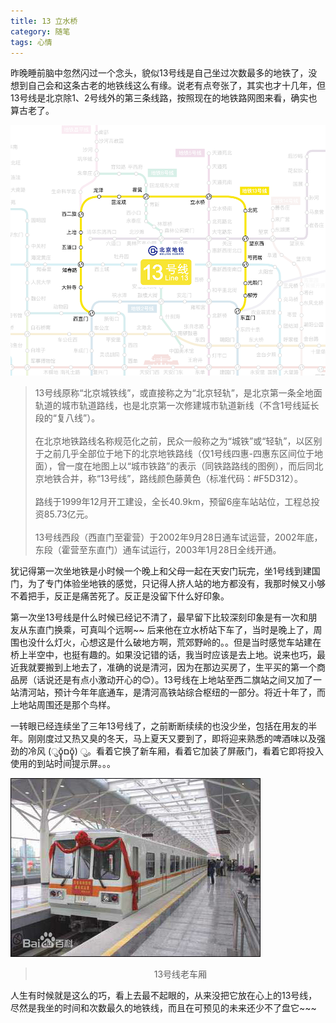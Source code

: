 ```yaml
---
title: 13 立水桥
category: 随笔
tags: 心情
---
```


昨晚睡前脑中忽然闪过一个念头，貌似13号线是自己坐过次数最多的地铁了，没想到自己会和这条古老的地铁线这么有缘。说老有点夸张了，其实也才十几年，但13号线是北京除1、2号线外的第三条线路，按照现在的地铁路网图来看，确实也算古老了。
<!--more-->

![13号线路图](/img/2019-04-25-01.png)

> 13号线原称“北京城铁线”，或直接称之为“北京轻轨”，是北京第一条全地面轨道的城市轨道路线，也是北京第一次修建城市轨道新线（不含1号线延长段的“复八线”）。<br><br>
在北京地铁路线名称规范化之前，民众一般称之为“城铁”或“轻轨”，以区别于之前几乎全部位于地下的北京地铁路线（仅1号线四惠-四惠东区间位于地面），曾一度在地图上以“城市铁路”的表示（同铁路路线的图例），而后同北京地铁合并，称“13号线”，路线颜色藤黄色（标准代码：#F5D312）。<br><br>
路线于1999年12月开工建设，全长40.9km，预留6座车站站位，工程总投资85.73亿元。<br><br>
13号线西段（西直门至霍营）于2002年9月28日通车试运营，2002年底，东段（霍营至东直门）通车试运行，2003年1月28日全线开通。

犹记得第一次坐地铁是小时候一个晚上和父母一起在天安门玩完，坐1号线到建国门，为了专门体验坐地铁的感觉，只记得人挤人站的地方都没有，我那时候又小够不着把手，反正是痛苦死了。反正是没留下什么好印象。

第一次坐13号线是什么时候已经记不清了，最早留下比较深刻印象是有一次和朋友从东直门换乘，可真叫个远啊~~ 后来他在立水桥站下车了，当时是晚上了，周围也没什么灯火，心想这是什么破地方啊，荒郊野岭的。。但是当时感觉车站建在桥上半空中，也挺有趣的。如果没记错的话，我当时应该是去上地。说来也巧，最近我就要搬到上地去了，准确的说是清河，因为在那边买房了，生平买的第一个商品房（话说还是有点小激动开心的😊）。13号线在上地站至西二旗站之间又加了一站清河站，预计今年年底通车，是清河高铁站综合枢纽的一部分。将近十年了，而上地站周围还是那个鸟样。

一转眼已经连续坐了三年13号线了，之前断断续续的也没少坐，包括在用友的半年。刚刚度过又热又臭的冬天，马上夏天又要到了，即将迎来熟悉的啤酒味以及强劲的冷风 (ुŏ̥̥̥םŏ̥̥̥) ु。看着它换了新车厢，看着它加装了屏蔽门，看着它即将投入使用的到站时间提示屏。。。

![13号线老车厢](/img/2019-04-25-02.jpg)
> <center>13号线老车厢</center>

人生有时候就是这么的巧，看上去最不起眼的，从来没把它放在心上的13号线，尽然是我坐的时间和次数最久的地铁线，而且在可预见的未来还少不了盘它~~~
